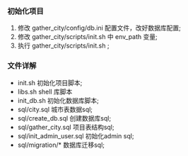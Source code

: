 
### 初始化项目 ###
1. 修改 gather_city/config/db.ini 配置文件，改好数据库配置;
2. 修改 gather_city/scripts/init.sh 中 env_path 变量;
2. 执行 gather_city/scripts/init.sh ;


### 文件详解 ###
* init.sh 初始化项目脚本;
* libs.sh shell 库脚本
* init_db.sh 初始化数据库脚本;
* sql/city.sql 城市表数据sql;
* sql/create_db.sql 创建数据库sql;
* sql/gather_city.sql 项目表结构sql;
* sql/init_admin_user.sql 初始化admin sql;
* sql/migration/* 数据库迁移sql;
